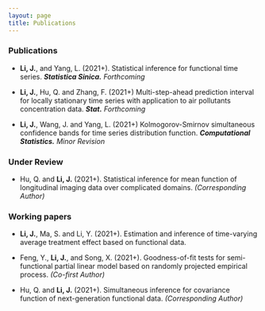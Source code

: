 ```yaml
---
layout: page
title: Publications
---
```







### Publications

* **Li, J.**, and Yang, L. (2021+). Statistical inference for functional time series. _**Statistica Sinica.**_ _Forthcoming_

* **Li, J.**, Hu, Q. and Zhang, F. (2021+)   Multi-step-ahead prediction interval for locally stationary 
time series with application to air pollutants concentration data. _**Stat.**_ _Forthcoming_

* **Li, J.**, Wang, J.  and Yang, L. (2021+) Kolmogorov-Smirnov simultaneous confidence bands for time series 
distribution function. _**Computational Statistics.**_ _Minor Revision_






### Under Review


* Hu, Q. and **Li, J.** (2021+). Statistical inference for mean function of longitudinal imaging data over complicated domains. _(Corresponding Author)_ 





### Working papers

* **Li, J.**, Ma, S. and Li, Y. (2021+). Estimation and inference of time-varying average treatment effect based on functional data. 
 
 
* Feng, Y., **Li, J.**,  and Song, X. (2021+). Goodness-of-fit tests for semi-functional partial linear model   based on randomly projected empirical process. _(Co-first Author)_
 

* Hu, Q. and **Li, J.** (2021+). Simultaneous inference for  covariance function of next-generation functional data. _(Corresponding Author)_ 
